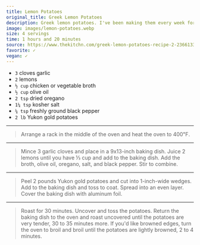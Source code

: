 ```yaml
---
title: Lemon Potatoes
original_title: Greek Lemon Potatoes
description: Greek lemon potatoes. I've been making them every week for the past couple of months and everyone raves about them. These potato wedges have the best balance of browned, crispy edges and centers that are so creamy they basically melt in your mouth. And maybe even better than that, the flavors of lemon, garlic, oregano, and olive oil seep into the perfectly seasoned potatoes as they cook.
image: images/lemon-potatoes.webp
size: 4 servings
time: 1 hours and 20 minutes
source: https://www.thekitchn.com/greek-lemon-potatoes-recipe-2-23661335
favorite: ✓
vegan: ✓
---
```


* `3` cloves garlic
* `2` lemons
* `½ cup` chicken or vegetable broth 
* `½ cup` olive oil 
* `2 tsp` dried oregano
* `1¼ tsp` kosher salt
* `¼ tsp` freshly ground black pepper
* `2 lb` Yukon gold potatoes

---

> Arrange a rack in the middle of the oven and heat the oven to 400℉. 

---

> Mince 3 garlic cloves and place in a 9x13-inch baking dish. Juice 2 lemons until you have ⅓ cup and add to the baking dish. Add the broth, olive oil, oregano, salt, and black pepper. Stir to combine. 

---

> Peel 2 pounds Yukon gold potatoes and cut into 1-inch-wide wedges. Add to the baking dish and toss to coat. Spread into an even layer. Cover the baking dish with aluminum foil. 

---

> Roast for 30 minutes. Uncover and toss the potatoes. Return the baking dish to the oven and roast uncovered until the potatoes are very tender, 30 to 35 minutes more. If you'd like browned edges, turn the oven to broil and broil until the potatoes are lightly browned, 2 to 4 minutes.
